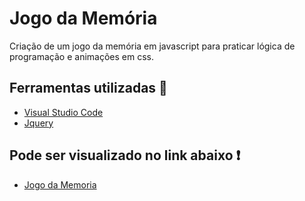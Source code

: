 # Jogo da Memória

Criação de um jogo da memória em javascript para praticar lógica de programação e animações em css.

## Ferramentas utilizadas :wrench: 
- [Visual Studio Code](https://code.visualstudio.com/ "Visual Studio Code")
- [Jquery](https://jquery.com/ "Jquery")

## Pode ser visualizado no link abaixo :exclamation:
- [Jogo da Memoria](https://renatogual.github.io/jogo-da-memoria-js/)
